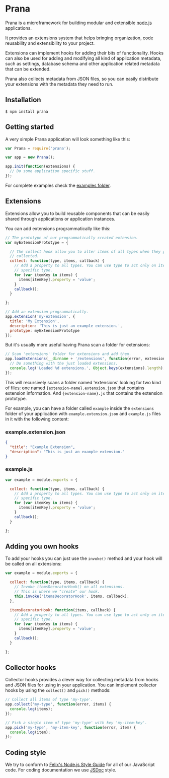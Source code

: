 # Prana

Prana is a microframework for building modular and extensible [node.js](http://nodejs.org) applications.

It provides an extensions system that helps bringing organization, code reusability and extensibility to your project.

Extensions can implement hooks for adding their bits of functionality. Hooks can also be used for adding and modifying all kind of application metadata, such as settings, database schema and other application related metadata that can be extended.

Prana also collects metadata from JSON files, so you can easily distribute your extensions with the metadata they need to run.

## Installation

    $ npm install prana

## Getting started

A very simple Prana application will look something like this:


```js
var Prana = require('prana');

var app = new Prana();

app.init(function(extensions) {
  // Do some application specific stuff.
});
```

For complete examples check the [examples folder](https://github.com/recidive/prana/tree/master/examples).

## Extensions

Extensions allow you to build reusable components that can be easily shared through applications or application instances.

You can add extensions programmatically like this:

```js
// The prototype of our programmatically created extension.
var myExtensionPrototype = {

  // The collect hook allow you to alter items of all types when they get
  // collected.
  collect: function(type, items, callback) {
    // Add a property to all types. You can use type to act only on items of a
    // specific type.
    for (var itemKey in items) {
      items[itemKey].property = 'value';
    }
    callback();
  }

};

// Add an extension programmatically.
app.extension('my-extension', {
  title: 'My Extension',
  description: 'This is just an example extension.',
  prototype: myExtensionPrototype
});
```

But it's usually more useful having Prana scan a folder for extensions:

```js
// Scan 'extensions' folder for extensions and add them.
app.loadExtensions(__dirname + '/extensions', function(error, extensions) {
  // Do something with the just loaded extensions.
  console.log('Loaded %d extensions.', Object.keys(extensions).length);
});
```

This will recursively scans a folder named 'extensions' looking for two kind of files: one named `{extension-name}.extension.json` that contains extension information. And `{extension-name}.js` that contains the extension prototype.

For example, you can have a folder called `example` inside the `extensions` folder of your application with `example.extension.json` and `example.js` files in it with the following content:

### example.extension.json

```json
{
  "title": "Example Extension",
  "description": "This is just an example extension."
}
```

### example.js

```js
var example = module.exports = {

  collect: function(type, items, callback) {
    // Add a property to all types. You can use type to act only on items of a
    // specific type.
    for (var itemKey in items) {
      items[itemKey].property = 'value';
    }
    callback();
  }

};
```

## Adding you own hooks

To add your hooks you can just use the `invoke()` method and your hook will be called on all extensions:

```js
var example = module.exports = {

  collect: function(type, items, callback) {
    // Invoke itemsDecoratorHook() on all extensions.
    // This is where we "create" our hook.
    this.invoke('itemsDecoratorHook', items, callback);
  },

  itemsDecoratorHook: function(items, callback) {
    // Add a property to all types. You can use type to act only on items of a
    // specific type.
    for (var itemKey in items) {
      items[itemKey].property = 'value';
    }
    callback();
  }

};
```

## Collector hooks

Collector hooks provides a clever way for collecting metadata from hooks and JSON files for using in your application. You can implement collector hooks by using the `collect()` and `pick()` methods:

```js
// Collect all items of type 'my-type'.
app.collect('my-type', function(error, items) {
  console.log(items);
});

// Pick a single item of type 'my-type' with key 'my-item-key'.
app.pick('my-type', 'my-item-key', function(error, item) {
  console.log(item);
});
```

## Coding style

We try to conform to [Felix's Node.js Style Guide](https://github.com/felixge/node-style-guide)
for all of our JavaScript code. For coding documentation we use [JSDoc](http://usejsdoc.org/)
style.
